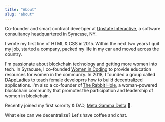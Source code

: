 ```yaml
---
title: "About"
slug: "about"
---
```

Co-founder and smart contract developer at [Upstate Interactive](https://upstateinteractive.io), a software consultancy headquartered in Syracuse, NY.

I wrote my first line of HTML & CSS in 2015. Within the next two years I quit my job, started a company, packed my life in my car and moved across the country.

I'm passionate about blockchain technology and getting more women into tech. In Syracuse, I co-founded [Women in Coding](http://womenincoding.com) to provide education resources for women in the community. In 2018, I founded a group called [DAppLadies](https://www.dappladies.com) to teach female developers how to build decentralized applications. I'm also a co-founder of [The Rabbit Hole](https://www.rabbithole.network), a woman-powered blockchain community that promotes the participation and leadership of women in blockchain. 

Recently joined my first sorority & DAO, [Meta Gamma Delta](https://twitter.com/metagammadelta) 👹. 

What else can we decentralize? Let's have coffee and chat.

